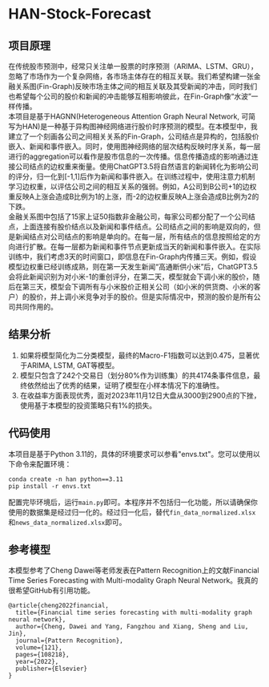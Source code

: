 # HAN-Stock-Forecast

## 项目原理
在传统股市预测中，经常只关注单一股票的时序预测（ARIMA、LSTM、GRU），忽略了市场作为一个复杂网络，各市场主体存在的相互关联。我们希望构建一张金融关系图(Fin-Graph)反映市场主体之间的相互关联及其受新闻的冲击，同时我们也希望每个公司的股价和新闻的冲击能够互相影响彼此，在Fin-Graph像“水波”一样传播。  
本项目是基于HAGNN(Heterogeneous Attention Graph Neural Network, 可简写为HAN)是一种基于异构图神经网络进行股价时序预测的模型。在本模型中，我建立了一个刻画各公司之间相关关系的Fin-Graph，公司结点是异构的，包括股价嵌入、新闻和事件嵌入。同时，使用图神经网络的层次结构反映时序关系，每一层进行的aggregation可以看作是股市信息的一次传播。信息传播造成的影响通过连接公司结点的边权重来衡量。使用ChatGPT3.5将自然语言的新闻转化为影响公司的评分，归一化到[-1,1]后作为新闻和事件嵌入。在训练过程中，使用注意力机制学习边权重，以评估公司之间的相互关系的强弱。例如，A公司到B公司+1的边权重反映A上涨会造成B比例为1的上涨，而-2的边权重反映A上涨会造成B比例为2的下跌。  
金融关系图中包括了15家上证50指数非金融公司，每家公司都分配了一个公司结点，上面连接有股价结点以及新闻和事件结点。公司结点之间的影响是双向的，但是新闻结点对公司结点的影响是单向的。在每一层，所有结点的信息按照给定的方向进行扩散。在每一层都为新闻和事件节点更新成当天的新闻和事件嵌入。在实际训练中，我们考虑3天的时间窗口，即信息在Fin-Graph内传播三天。例如，假设模型边权重已经训练成熟，则在第一天发生新闻“高通断供小米”后，ChatGPT3.5会将此新闻识别为对小米-1的重创评分，在第二天，模型就会下调小米的股价，随后在第三天，模型会下调所有与小米股价正相关公司（如小米的供货商、小米的客户）的股价，并上调小米竞争对手的股价。但是实际情况中，预测的股价是所有公司共同作用的。  

## 结果分析
1. 如果将模型简化为二分类模型，最终的Macro-F1指数可以达到0.475，显著优于ARIMA, LSTM, GAT等模型。  
2. 模型只包含了242个交易日（划分80%作为训练集）的共4174条事件信息，最终依然给出了优秀的结果，证明了模型在小样本情况下的准确性。  
3. 在收益率方面表现优秀，面对2023年11月12日大盘从3000到2900点的下挫，使用基于本模型的投资策略只有1%的损失。  

## 代码使用
本项目是基于Python 3.11的，具体的环境要求可以参看"envs.txt"。您可以使用以下命令来配置环境：
```
conda create -n han python==3.11
pip install -r envs.txt
```
配置完毕环境后，运行`main.py`即可。本程序并不包括归一化功能，所以请确保你使用的数据集是经过归一化的。经过归一化后，替代`fin_data_normalized.xlsx`和`news_data_normalized.xlsx`即可。

## 参考模型
本模型参考了Cheng Dawei等老师发表在Pattern Recognition上的文献Financial Time Series Forecasting with Multi-modality Graph Neural Network。我真的很希望GitHub有引用功能。
```
@article{cheng2022financial,
  title={Financial time series forecasting with multi-modality graph neural network},
  author={Cheng, Dawei and Yang, Fangzhou and Xiang, Sheng and Liu, Jin},
  journal={Pattern Recognition},
  volume={121},
  pages={108218},
  year={2022},
  publisher={Elsevier}
}
```
